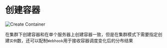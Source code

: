 # 创建容器

![Create Container](_media/cluster-create-container.png)

在集群下创建容器和在单个服务器上创建容器一致，但是在集群模式下需要指定创建`实例`数，还可以配制`Webhook`用于接收容器调度变化后的分布结果